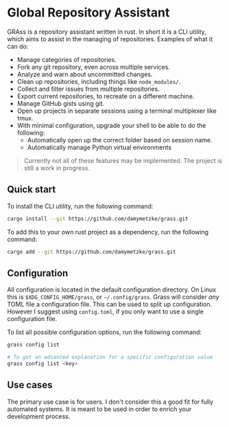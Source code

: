# Global Repository Assistant

GRAss is a repository assistant written in rust.
In short it is a CLI utility, which aims to assist in the managing of repositories.
Examples of what it can do:

- Manage categories of repositories.
- Fork any git repository, even across multiple services.
- Analyze and warn about uncommitted changes.
- Clean up repositories, including things like `node_modules/`.
- Collect and filter issues from multiple repositories.
- Export current repositories, to recreate on a different machine.
- Manage GitHub gists using git.
- Open up projects in separate sessions using a terminal multiplexer like tmux.
- With minimal configuration, upgrade your shell to be able to do the following:
    - Automatically open up the correct folder based on session name.
    - Automatically manage Python virtual environments

> Currently not all of these features may be implemented.
> The project is still a work in progress.

## Quick start

To install the CLI utility, run the following command:

```bash
cargo install --git https://github.com/damymetzke/grass.git
```

To add this to your own rust project as a dependency, run the following command:

```bash
cargo add --git https://github.com/damymetzke/grass.git
```

## Configuration

All configuration is located in the default configuration directory.
On Linux this is `$XDG_CONFIG_HOME/grass`, or `~/.config/grass`.
Grass will consider *any* TOML file a configuration file.
This can be used to split up configuration.
However I suggest using `config.toml`, if you only want to use a single configuration file.

To list all possible configuration options, run the following command:

```bash
grass config list

# To get an advanced explanation for a specific configuration value
grass config list <key>
```

## Use cases

The primary use case is for users.
I don't consider this a good fit for fully automated systems.
It is meant to be used in order to enrich your development process.
